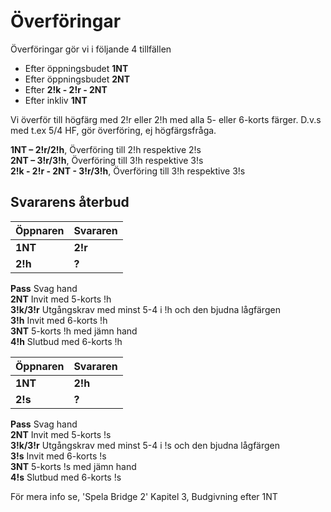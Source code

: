 # Överföringar

Överföringar gör vi i följande 4 tillfällen

- Efter öppningsbudet **1NT**
- Efter öppningsbudet **2NT**
- Efter **2!k - 2!r - 2NT**
- Efter inkliv **1NT**

Vi överför till högfärg med 2!r eller 2!h med alla 5- eller 6-korts färger. D.v.s med t.ex 5/4 HF, gör överföring, ej högfärgsfråga.

**1NT – 2!r/2!h**, Överföring till 2!h respektive 2!s\
**2NT – 3!r/3!h**, Överföring till 3!h respektive 3!s\
**2!k - 2!r - 2NT - 3!r/3!h**, Överföring till 3!h respektive 3!s

## Svararens återbud

| Öppnaren | Svararen |
| -------- | -------- |
| **1NT**  | **2!r**  |
| **2!h**  | **?**    |

**Pass** Svag hand\
**2NT** Invit med 5-korts !h\
**3!k/3!r** Utgångskrav med minst 5-4 i !h och den bjudna lågfärgen\
**3!h** Invit med 6-korts !h\
**3NT** 5-korts !h med jämn hand\
**4!h** Slutbud med 6-korts !h

| Öppnaren | Svararen |
| -------- | -------- |
| **1NT**  | **2!h**  |
| **2!s**  | **?**    |

**Pass** Svag hand\
**2NT** Invit med 5-korts !s\
**3!k/3!r** Utgångskrav med minst 5-4 i !s och den bjudna lågfärgen\
**3!s** Invit med 6-korts !s\
**3NT** 5-korts !s med jämn hand\
**4!s** Slutbud med 6-korts !s

För mera info se, 'Spela Bridge 2' Kapitel 3, Budgivning efter 1NT
